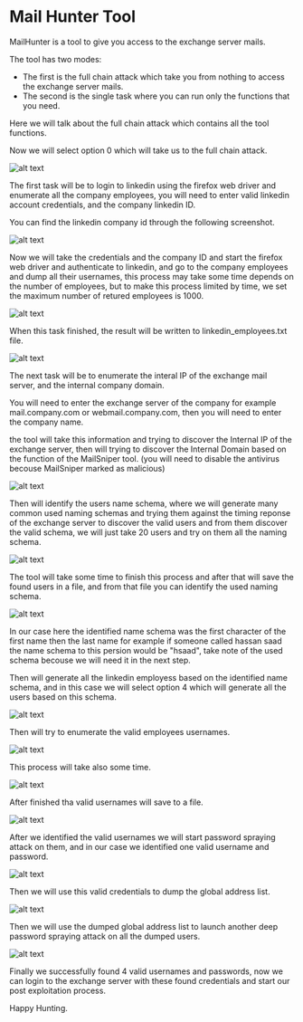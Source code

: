 # Mail Hunter Tool

MailHunter is a tool to give you access to the exchange server mails.

The tool has two modes:
  - The first is the full chain attack which take you from nothing to access the exchange server mails.
  - The second is the single task where you can run only the functions that you need.

Here we will talk about the full chain attack which contains all the tool functions.

Now we will select option 0 which will take us to the full chain attack.

![alt text](https://github.com/hassan0x/resources/raw/main/Screenshot_0.png?raw=true)

The first task will be to login to linkedin using the firefox web driver and enumerate all the company employees, you will need to enter valid linkedin account credentials, and the company linkedin ID.

You can find the linkedin company id through the following screenshot.

![alt text](https://github.com/hassan0x/resources/raw/main/Screenshot_13.png?raw=true)

Now we will take the credentials and the company ID and start the firefox web driver and authenticate to linkedin, and go to the company employees and dump all their usernames, this process may take some time depends on the number of employees, but to make this process limited by time, we set the maximum number of retured employees is 1000.

![alt text](https://github.com/hassan0x/resources/raw/main/Screenshot_1.png?raw=true)

When this task finished, the result will be written to linkedin_employees.txt file.

![alt text](https://github.com/hassan0x/resources/raw/main/Screenshot_2.png?raw=true)

The next task will be to enumerate the interal IP of the exchange mail server, and the internal company domain.

You will need to enter the exchange server of the company for example mail.company.com or webmail.company.com, then you will need to enter the company name.

the tool will take this information and trying to discover the Internal IP of the exchange server, then will trying to discover the Internal Domain based on the function of the MailSniper tool. (you will need to disable the antivirus becouse MailSniper marked as malicious)

![alt text](https://github.com/hassan0x/resources/raw/main/Screenshot_3.png?raw=true)

Then will identify the users name schema, where we will generate many common used naming schemas and trying them against the timing reponse of the exchange server to discover the valid users and from them discover the valid schema, we will just take 20 users and try on them all the naming schema.

![alt text](https://github.com/hassan0x/resources/raw/main/Screenshot_4.png?raw=true)

The tool will take some time to finish this process and after that will save the found users in a file, and from that file you can identify the used naming schema.

![alt text](https://github.com/hassan0x/resources/raw/main/Screenshot_5.png?raw=true)

In our case here the identified name schema was the first character of the first name then the last name for example if someone called hassan saad the name schema to this persion would be "hsaad", take note of the used schema becouse we will need it in the next step.

Then will generate all the linkedin employess based on the identified name schema, and in this case we will select option 4 which will generate all the users based on this schema.

![alt text](https://github.com/hassan0x/resources/raw/main/Screenshot_6.png?raw=true)

Then will try to enumerate the valid employees usernames.

![alt text](https://github.com/hassan0x/resources/raw/main/Screenshot_7.png?raw=true)

This process will take also some time.

![alt text](https://github.com/hassan0x/resources/raw/main/Screenshot_8.png?raw=true)

After finished tha valid usernames will save to a file.

![alt text](https://github.com/hassan0x/resources/raw/main/Screenshot_9.png?raw=true)

After we identified the valid usernames we will start password spraying attack on them, and in our case we identified one valid username and password.

![alt text](https://github.com/hassan0x/resources/raw/main/Screenshot_10.png?raw=true)

Then we will use this valid credentials to dump the global address list.

![alt text](https://github.com/hassan0x/resources/raw/main/Screenshot_11.png?raw=true)

Then we will use the dumped global address list to launch another deep password spraying attack on all the dumped users.

![alt text](https://github.com/hassan0x/resources/raw/main/Screenshot_12.png?raw=true)

Finally we successfully found 4 valid usernames and passwords, now we can login to the exchange server with these found credentials and start our post exploitation process.

Happy Hunting.
